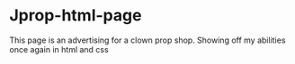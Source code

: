 # Jprop-html-page
This page is an advertising for a clown prop shop. Showing off my abilities once again in html and css
